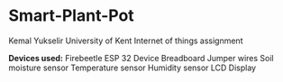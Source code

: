 # Smart-Plant-Pot

Kemal Yukselir 
University of Kent Internet of things assignment

**Devices used:**
Firebeetle ESP 32 Device
Breadboard
Jumper wires
Soil moisture sensor
Temperature sensor
Humidity sensor
LCD Display
